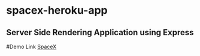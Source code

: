 # spacex-heroku-app
## Server Side Rendering Application using Express

#Demo Link
[SpaceX](https://spacexarindam.herokuapp.com/)
